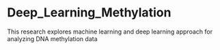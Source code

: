 # Deep_Learning_Methylation
This research explores machine learning and deep learning approach for analyzing DNA methylation data

